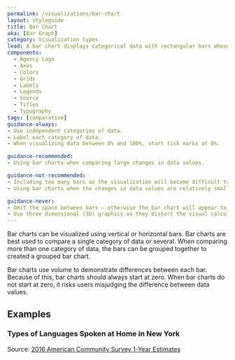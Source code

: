 ```yaml
---
permalink: /visualizations/bar-chart
layout: styleguide
title: Bar Chart
aka: [Bar Graph]
category: Visualization types
lead: A bar chart displays categorical data with rectangular bars whose length or height corresponds to the value of each data point.
components:
  - Agency Logo
  - Axes
  - Colors
  - Grids
  - Labels
  - Legends
  - Source
  - Titles
  - Typography
tags: [comparative]
guidance-always:
- Use independent categories of data.
- Label each category of data.
- When visualizing data between 0% and 100%, start tick marks at 0%.

guidance-recommended:
- Using bar charts when comparing large changes in data values.

guidance-not-recommended:
- Including too many bars as the visualization will become difficult to understand.
- Using bar charts when the changes in data values are relatively small.

guidance-never:
- Omit the space between bars – otherwise the bar chart will appear to be a histogram.
- Use three dimensional (3D) graphics as they distort the visual calculation of volume.
---
```


<p>
  Bar charts can be visualized using vertical or horizontal bars. Bar charts are best used to compare a single category of data or several. When comparing more than one category of data, the bars can be grouped together to created a grouped bar chart.
</p>
<p>
  Bar charts use volume to demonstrate differences between each bar. Because of this, bar charts should always start at zero. When bar charts do not start at zero, it risks users misjudging the difference between data values.
</p>

<h2>Examples</h2>

<div class="usa-chart-card">
  <div class="usa-chart-header">
    <h3 class="usa-chart-title">Types of Languages Spoken at Home in New York</h3>
  </div>
  <canvas id="barChart"></canvas>
  <div class="usa-source-container">
    Source: <a href="https://www.census.gov/programs-surveys/acs/" target="_blank">2016 American Community Survey 1-Year Estimates</a>
  </div>
</div>